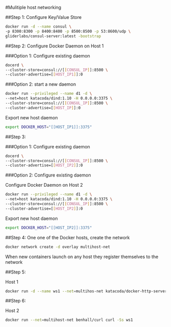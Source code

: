 #Mulitiple host networking 


##Step 1:
Configure Key/Value Store 

```sh
docker run -d --name consul \
-p 8300:8300 -p 8400:8400 -p 8500:8500 -p 53:8600/udp \
gliderlabs/consul-server:latest -bootstrap
```

##Step 2:
Configure Docker Daemon on Host 1

###Option 1: Configure existing daemon

```sh
docerd \
--cluster-store=consul://[[CONSUL_IP]]:8500 \
--cluster-advertise=[[HOST_IP1]]:0
```
###Option 2: start a new daemon

```sh
docker run --privileged --name d1 -d \
--net=host katacoda/dind:1.10 -H 0.0.0.0:3375 \
--cluster-store=consul://[[CONSUL_IP]]:8500 \
--cluster-advertise=[[HOST_IP]]:0
```

Export new host daemon
```sh
export DOCKER_HOST="[[HOST_IP1]]:3375"
```
##Step 3:

###Option 1: Configure existing daemon

```sh
docerd \
--cluster-store=consul://[[CONSUL_IP]]:8500 \
--cluster-advertise=[[HOST_IP2]]:0
```
###Option 2: Configure existing daemon

Configure Docker Daemon on Host 2

```sh
docker run --privileged --name d1 -d \
--net=host katacoda/dind:1.10 -H 0.0.0.0:3375 \
--cluster-store=consul://[[CONSUL_IP]]:8500 \
--cluster-advertise=[[HOST_IP2]]:0
```

Export new host daemon
```sh
export DOCKER_HOST="[[HOST_IP2]]:3375"
```

##Step 4:
One one of the Docker hosts, create the network

```sh
docker network create -d overlay multihost-net
```

When new containers launch on any host they register themselves to the network

##Step 5:

Host 1

```sh
docker run -d --name ws1 --net=multihos-net katacoda/docker-http-server
```
##Step 6:

Host 2
```sh
docker run --net=multihost-net benhall/curl curl -Ss ws1
```